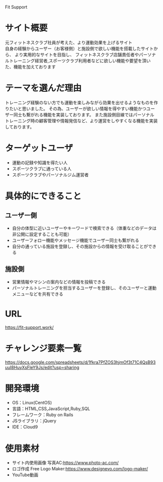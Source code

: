 Fit Support

# サイト概要
元フィットネスクラブ社員が考えた、より運動効果を上げるサイト<br>
自身の経験からユーザー（お客様側）と施設側で欲しい機能を搭載したサイトから、
より実用的なサイトを目指し、
フィットネスクラブ店舗責任者やパーソナルトレーニング経営者,スポーツクラブ利用者などに欲しい機能や要望を頂いた、機能を加えております

# テーマを選んだ理由
トレーニング経験のない方でも運動を楽しみながら効果を出せるようなものを作りたいと思いました。
その為、ユーザーが欲しい情報を得やすい機能かつユーザー同士も繋がれる機能を実装しております。
また施設側目線ではパーソナルトレーニング時の顧客管理や情報発信など、より運営をしやすくなる機能を実装しております。

# ターゲットユーザ
- 運動の記録や知識を得たい人
- スポーツクラブに通っている人
- スポーツクラブやパーソナルジム運営者

# 具体的にできること
## ユーザー側
- 自分の体型に近いユーザーやキーワードで検索できる（体重などのデータは非公開に設定することも可能）
- ユーザーフォロー機能やメッセージ機能でユーザー同士も繋がれる
- 自分の通っている施設を登録し、その施設からの情報を受け取ることができる
## 施設側
- 営業情報やマシンの案内などの情報を投稿できる
- パーソナルトレーニングを担当するユーザーを登録し、そのユーザーと運動メニューなどを共有できる

# URL
https://fit-support.work/

# チャレンジ要素一覧
https://docs.google.com/spreadsheets/d/1fkra7PfZOS3hjmOf3t71C4QsB93uuI8HuyXsFleY9Js/edit?usp=sharing

# 開発環境
- OS：Linux(CentOS)
- 言語：HTML,CSS,JavaScript,Ruby,SQL
- フレームワーク：Ruby on Rails
- JSライブラリ：jQuery
- IDE：Cloud9

# 使用素材
- サイト内使用画像 写真AC:https://www.photo-ac.com/
- ロゴ作成 Free Logo Maker:https://www.designevo.com/logo-maker/
- YouTube動画
